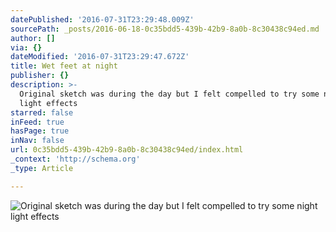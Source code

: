 ```yaml
---
datePublished: '2016-07-31T23:29:48.009Z'
sourcePath: _posts/2016-06-18-0c35bdd5-439b-42b9-8a0b-8c30438c94ed.md
author: []
via: {}
dateModified: '2016-07-31T23:29:47.672Z'
title: Wet feet at night
publisher: {}
description: >-
  Original sketch was during the day but I felt compelled to try some night
  light effects
starred: false
inFeed: true
hasPage: true
inNav: false
url: 0c35bdd5-439b-42b9-8a0b-8c30438c94ed/index.html
_context: 'http://schema.org'
_type: Article

---
```

![Original sketch was during the day but I felt compelled to try some night light effects](https://the-grid-user-content.s3-us-west-2.amazonaws.com/11696e6d-6d26-416a-a7ee-32fba74775fb.jpg)